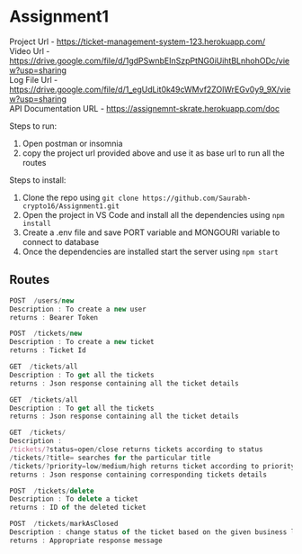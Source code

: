 # Assignment1

Project Url - https://ticket-management-system-123.herokuapp.com/
<br>
Video Url - https://drive.google.com/file/d/1gdPSwnbEInSzpPtNG0iUihtBLnhohODc/view?usp=sharing
<br>
Log File Url - https://drive.google.com/file/d/1_egUdLit0k49cWMvf2ZOlWrEGv0y9_9X/view?usp=sharing
<br>
API Documentation URL - https://assignemnt-skrate.herokuapp.com/doc

Steps to run:
1. Open postman or insomnia
2. copy the project url provided above and use it as base url to run all the routes 

Steps to install:

1. Clone the repo using  ```git clone https://github.com/Saurabh-crypto16/Assignment1.git```
2. Open the project in VS Code and install all the dependencies using ```npm install```
3. Create a .env file and save PORT variable and MONGOURI variable to connect to database
4. Once the dependencies are installed start the server using  ```npm start```

## Routes

<!-- eslint-disable no-undef -->

``` js
POST  /users/new
Description : To create a new user
returns : Bearer Token
```
<!-- eslint-disable no-undef -->

``` js
POST  /tickets/new
Description : To create a new ticket
returns : Ticket Id
```

<!-- eslint-disable no-undef -->

``` js
GET  /tickets/all
Description : To get all the tickets
returns : Json response containing all the ticket details
```

<!-- eslint-disable no-undef -->

``` js
GET  /tickets/all
Description : To get all the tickets
returns : Json response containing all the ticket details
```

<!-- eslint-disable no-undef -->

``` js
GET  /tickets/
Description :
/tickets/?status=open/close returns tickets according to status
/tickets/?title= searches for the particular title
/tickets/?priority=low/medium/high returns ticket according to priority
returns : Json response containing corresponding tickets details
```


<!-- eslint-disable no-undef -->

``` js
POST  /tickets/delete
Description : To delete a ticket
returns : ID of the deleted ticket
```

<!-- eslint-disable no-undef -->

``` js
POST  /tickets/markAsClosed
Description : change status of the ticket based on the given business logic
returns : Appropriate response message
```

